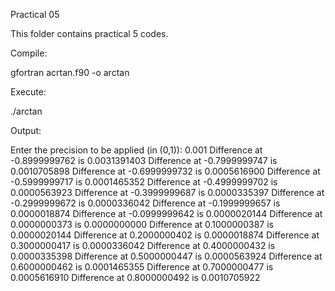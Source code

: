 Practical 05

This folder contains practical 5 codes.

Compile:

gfortran acrtan.f90 -o arctan

Execute:

./arctan

Output:

 Enter the precision to be applied (in (0,1)):
0.001
Difference at        -0.8999999762 is         0.0031391403
Difference at        -0.7999999747 is         0.0010705898
Difference at        -0.6999999732 is         0.0005616900
Difference at        -0.5999999717 is         0.0001465352
Difference at        -0.4999999702 is         0.0000563923
Difference at        -0.3999999687 is         0.0000335397
Difference at        -0.2999999672 is         0.0000336042
Difference at        -0.1999999657 is         0.0000018874
Difference at        -0.0999999642 is         0.0000020144
Difference at         0.0000000373 is         0.0000000000
Difference at         0.1000000387 is         0.0000020144
Difference at         0.2000000402 is         0.0000018874
Difference at         0.3000000417 is         0.0000336042
Difference at         0.4000000432 is         0.0000335398
Difference at         0.5000000447 is         0.0000563924
Difference at         0.6000000462 is         0.0001465355
Difference at         0.7000000477 is         0.0005616910
Difference at         0.8000000492 is         0.0010705922
